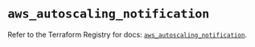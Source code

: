 # `aws_autoscaling_notification`

Refer to the Terraform Registry for docs: [`aws_autoscaling_notification`](https://registry.terraform.io/providers/hashicorp/aws/5.56.0/docs/resources/autoscaling_notification).
